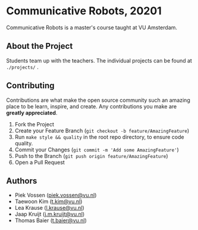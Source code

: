 # Communicative Robots, 20201

Communicative Robots is a master's course taught at VU Amsterdam.

## About the Project

Students team up with the teachers. The individual projects can be found at `./projects/` .

## Contributing

Contributions are what make the open source community such an amazing place to be learn, inspire, and create. Any contributions you make are **greatly appreciated**.

1. Fork the Project
1. Create your Feature Branch (`git checkout -b feature/AmazingFeature`)
1. Run `make style && quality` in the root repo directory, to ensure code quality.
1. Commit your Changes (`git commit -m 'Add some AmazingFeature'`)
1. Push to the Branch (`git push origin feature/AmazingFeature`)
1. Open a Pull Request

## Authors

- Piek Vossen (piek.vossen@vu.nl)
- Taewoon Kim (t.kim@vu.nl)
- Lea Krause (l.krause@vu.nl)
- Jaap Kruijt (j.m.kruijt@vu.nl)
- Thomas Baier (t.baier@vu.nl)
